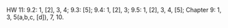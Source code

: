 HW 11:   9.2: 1, [2], 3, 4; 9.3: [5]; 9.4: 1, [2], 3; 9.5: 1, [2], 3, 4, [5];  Chapter 9: 1, 3, 5(a,b,c, [d]), 7, 10.

